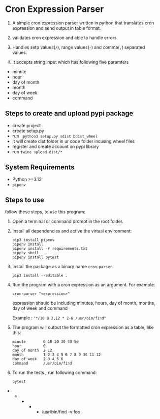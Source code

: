 # Cron Expression Parser

1. A simple cron expression parser written in python that translates cron expression and send output in table format.

2. validates cron expression and able to handle errors. 

2. Handles setp values(`/`), range values(`-`) and comma(`,`) separated values.

3. It accepts string input which has following  five paramters 
- minute
- hour
- day of month
- month
- day of week
- command


## Steps to create and upload pypi package 

- create project 
- create setup.py
- run ` python3 setup.py sdist bdist_wheel`
- it will create dist folder in ur code folder incusing wheel files
- register and create account on pypi library
- run `twine upload dist/*`


## System Requirements

- Python >=3.12
- `pipenv` 

## Steps to use

follow these steps, to use this program:

1. Open a terminal or command prompt in the root folder.

2. Install all dependencies and active the virtual environment:
   ```shell
   pip3 install pipenv
   pipenv install
   pipenv install -r requirements.txt
   pipenv shell
   pipenv install pytest
   ```

3. Install the package as a binary name `cron-parser`.
   ```shell
   pip3 install --editable .
   ```

4. Run the program with a cron expression as an argument. For example:

   ```shell
   cron-parser "<expression>"
   ```

   expression should be including minutes, hours, day of month, months, day of week and command

   Example :  `"*/10 0 2,12 * 2-6 /usr/bin/find"`

5. The program will output the formatted cron expression as a table, like this:

   ```
   minute        0 10 20 30 40 50
   hour          0
   day of month  2 12
   month         1 2 3 4 5 6 7 8 9 10 11 12
   day of week   2 3 4 5 6
   command       /usr/bin/find
   ```

7. To run the tests , run following command:
   ```shell
   pytest
   ```

* * * * * /usr/bin/find -v foo
